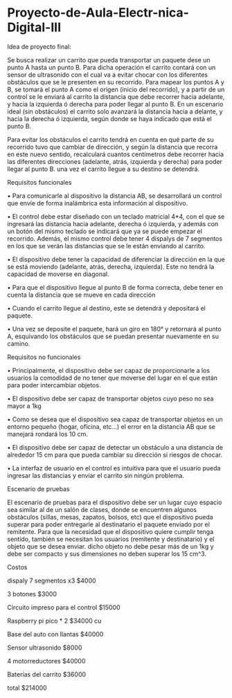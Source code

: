 # Proyecto-de-Aula-Electr-nica-Digital-III

Idea de proyecto final:

Se busca realizar un carrito que pueda transportar un paquete dese un punto A hasta un punto B. Para dicha operación el carrito contará con un sensor de ultrasonido con el cual va a evitar chocar con los diferentes obstáculos que se le presenten en su recorrido. Para mapear los puntos A y B, se tomará el punto A como el origen (inicio del recorrido), y a partir de un control se le enviará al carrito la distancia que debe recorrer hacia adelante, y hacia la izquierda ó derecha para poder llegar al punto B. En un escenario ideal (sin obstáculos) el carrito solo avanzará la distancia hacia a delante, y hacia la derecha ó izquierda, según donde se haya indicado que está el punto B. 

Para evitar los obstáculos el carrito tendrá en cuenta en qué parte de su recorrido tuvo que cambiar de dirección, y según la distancia que recorra en este nuevo sentido, recalculará cuantos centímetros debe recorrer hacia las diferentes direcciones (adelante, atrás, izquierda y derecha) para poder llegar al punto B. una vez el carrito llegue a su destino se detendrá.


Requisitos funcionales

•	Para comunicarle al dispositivo la distancia AB, se desarrollará un control que envíe de forma inalámbrica esta información al dispositivo.

•	El control debe estar diseñado con un teclado matricial 4*4, con el que se ingresará las distancia hacia adelante, derecha ó izquierda, y además con un botón del mismo teclado se indicará que ya se puede empezar el recorrido. Además, el mismo control debe tener 4 dispalys de 7 segmentos en los que se verán las distancias que se le están enviando al carrito.

•	El dispositivo debe tener la capacidad de diferenciar la dirección en la que se está moviendo (adelante, atrás, derecha, izquierda). Este no tendrá la capacidad de moverse en diagonal.

•	Para que el dispositivo llegue al punto B de forma correcta, debe tener en cuenta la distancia que se mueve en cada dirección

•	Cuando el carrito llegue al destino, este se detendrá y depositará el paquete. 

•	Una vez se deposite el paquete, hará un giro en 180° y retornará al punto A, esquivando los obstáculos que se puedan presentar nuevamente en su camino.

Requisitos no funcionales

•	Principalmente, el dispositivo debe ser capaz de proporcionarle a los usuarios la comodidad de no tener que moverse del lugar en el que están para poder intercambiar objetos.

•	El dispositivo debe ser capaz de transportar objetos cuyo peso no sea mayor a 1kg

•	Como se desea que el dispositivo sea capaz de transportar objetos en un entorno pequeño (hogar, oficina, etc…) el error en la distancia AB que se manejará rondará los 10 cm.

•	El dispositivo debe ser capaz de detectar un obstáculo a una distancia de alrededor 15 cm para que pueda cambiar su dirección si riesgos de chocar.

•	La interfaz de usuario en el control es intuitiva para que el usuario pueda ingresar las distancias y enviar el carrito sin ningún problema.

Escenario de pruebas

El escenario de pruebas para el dispositivo debe ser un lugar cuyo espacio sea similar al de un salón de clases, donde se encuentren algunos obstáculos (sillas, mesas, zapatos, bolsos, etc) que el dispositivo pueda superar para poder entregarle al destinatario el paquete enviado por el remitente. Para que la necesidad que el dispositivo quiere cumplir tenga sentido, también se necesitan los usuarios (remitente y destinatario) y el objeto que se desea enviar. dicho objeto no debe pesar más de un 1kg y debe ser compacto y sus dimensiones no deben superar los 15 cm^3.

Costos

dispaly 7 segmentos x3 $4000

3 botones $3000

Circuito impreso para el control $15000

Raspberry pi pico * 2 $34000 cu

Base del auto con llantas $40000

Sensor ultrasonido $8000

4 motorreductores $40000

Baterías del carrito $36000

total $214000

